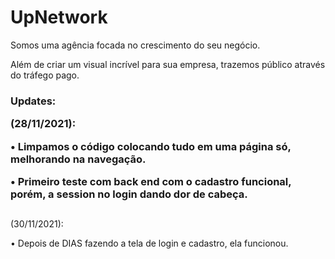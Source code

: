 # UpNetwork

Somos uma agência focada no crescimento do seu negócio. 

Além de criar um visual incrível para sua empresa, trazemos público através do tráfego pago.

<h3>Updates:

(28/11/2021):

• Limpamos o código colocando tudo em uma página só, melhorando na navegação.

• Primeiro teste com back end com o cadastro funcional, porém, a session no login dando dor de cabeça.

##
 
(30/11/2021):

• Depois de DIAS fazendo a tela de login e cadastro, ela funcionou.

